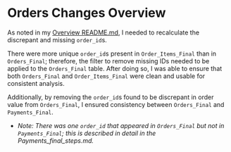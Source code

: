 # Orders Changes Overview

As noted in my [Overview README.md](./README.md), I needed to recalculate the discrepant and missing `order_id`s.

There were more unique `order_id`s present in `Order_Items_Final` than in `Orders_Final`; therefore, the filter to remove missing IDs needed to be applied to the `Orders_Final` table. After doing so, I was able to ensure that both `Orders_Final` and `Order_Items_Final` were clean and usable for consistent analysis.

Additionally, by removing the `order_id`s found to be discrepant in order value from `Orders_Final`, I ensured consistency between `Orders_Final` and `Payments_Final`.

- *Note: There was one `order_id` that appeared in `Orders_Final` but not in `Payments_Final`; this is described in detail in the Payments_final_steps.md.*
